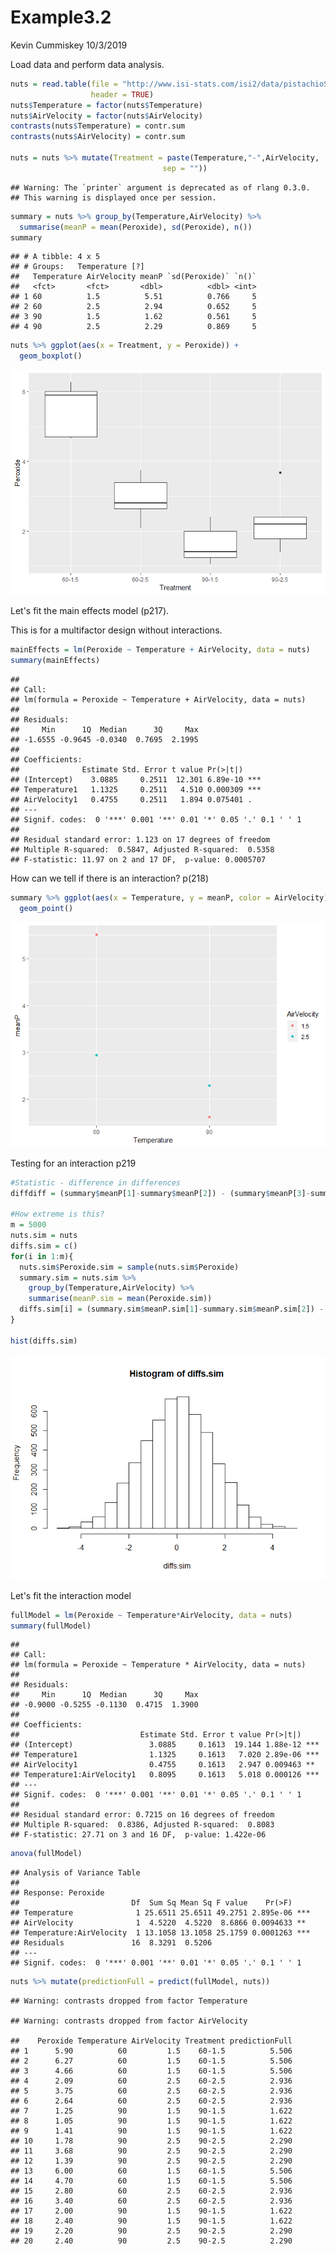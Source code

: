 Example3.2
================
Kevin Cummiskey
10/3/2019

Load data and perform data analysis.

``` r
nuts = read.table(file = "http://www.isi-stats.com/isi2/data/pistachioStudySubset.txt",
                  header = TRUE)
nuts$Temperature = factor(nuts$Temperature)
nuts$AirVelocity = factor(nuts$AirVelocity)
contrasts(nuts$Temperature) = contr.sum
contrasts(nuts$AirVelocity) = contr.sum

nuts = nuts %>% mutate(Treatment = paste(Temperature,"-",AirVelocity, 
                                  sep = ""))
```

    ## Warning: The `printer` argument is deprecated as of rlang 0.3.0.
    ## This warning is displayed once per session.

``` r
summary = nuts %>% group_by(Temperature,AirVelocity) %>% 
  summarise(meanP = mean(Peroxide), sd(Peroxide), n())
summary
```

    ## # A tibble: 4 x 5
    ## # Groups:   Temperature [?]
    ##   Temperature AirVelocity meanP `sd(Peroxide)` `n()`
    ##   <fct>       <fct>       <dbl>          <dbl> <int>
    ## 1 60          1.5          5.51          0.766     5
    ## 2 60          2.5          2.94          0.652     5
    ## 3 90          1.5          1.62          0.561     5
    ## 4 90          2.5          2.29          0.869     5

``` r
nuts %>% ggplot(aes(x = Treatment, y = Peroxide)) +
  geom_boxplot()
```

![](Example3.2_files/figure-markdown_github/unnamed-chunk-1-1.png)

Let's fit the main effects model (p217).

This is for a multifactor design without interactions.

``` r
mainEffects = lm(Peroxide ~ Temperature + AirVelocity, data = nuts)
summary(mainEffects)
```

    ## 
    ## Call:
    ## lm(formula = Peroxide ~ Temperature + AirVelocity, data = nuts)
    ## 
    ## Residuals:
    ##     Min      1Q  Median      3Q     Max 
    ## -1.6555 -0.9645 -0.0340  0.7695  2.1995 
    ## 
    ## Coefficients:
    ##              Estimate Std. Error t value Pr(>|t|)    
    ## (Intercept)    3.0885     0.2511  12.301 6.89e-10 ***
    ## Temperature1   1.1325     0.2511   4.510 0.000309 ***
    ## AirVelocity1   0.4755     0.2511   1.894 0.075401 .  
    ## ---
    ## Signif. codes:  0 '***' 0.001 '**' 0.01 '*' 0.05 '.' 0.1 ' ' 1
    ## 
    ## Residual standard error: 1.123 on 17 degrees of freedom
    ## Multiple R-squared:  0.5847, Adjusted R-squared:  0.5358 
    ## F-statistic: 11.97 on 2 and 17 DF,  p-value: 0.0005707

How can we tell if there is an interaction? p(218)

``` r
summary %>% ggplot(aes(x = Temperature, y = meanP, color = AirVelocity)) + 
  geom_point() 
```

![](Example3.2_files/figure-markdown_github/unnamed-chunk-3-1.png)

Testing for an interaction p219

``` r
#Statistic - difference in differences
diffdiff = (summary$meanP[1]-summary$meanP[2]) - (summary$meanP[3]-summary$meanP[4]) 

#How extreme is this?
m = 5000
nuts.sim = nuts
diffs.sim = c()
for(i in 1:m){
  nuts.sim$Peroxide.sim = sample(nuts.sim$Peroxide)
  summary.sim = nuts.sim %>% 
    group_by(Temperature,AirVelocity) %>%
    summarise(meanP.sim = mean(Peroxide.sim))
  diffs.sim[i] = (summary.sim$meanP.sim[1]-summary.sim$meanP.sim[2]) - (summary.sim$meanP.sim[3]-summary.sim$meanP.sim[4]) 
}

hist(diffs.sim)
```

![](Example3.2_files/figure-markdown_github/unnamed-chunk-4-1.png)

Let's fit the interaction model

``` r
fullModel = lm(Peroxide ~ Temperature*AirVelocity, data = nuts)
summary(fullModel)
```

    ## 
    ## Call:
    ## lm(formula = Peroxide ~ Temperature * AirVelocity, data = nuts)
    ## 
    ## Residuals:
    ##     Min      1Q  Median      3Q     Max 
    ## -0.9000 -0.5255 -0.1130  0.4715  1.3900 
    ## 
    ## Coefficients:
    ##                           Estimate Std. Error t value Pr(>|t|)    
    ## (Intercept)                 3.0885     0.1613  19.144 1.88e-12 ***
    ## Temperature1                1.1325     0.1613   7.020 2.89e-06 ***
    ## AirVelocity1                0.4755     0.1613   2.947 0.009463 ** 
    ## Temperature1:AirVelocity1   0.8095     0.1613   5.018 0.000126 ***
    ## ---
    ## Signif. codes:  0 '***' 0.001 '**' 0.01 '*' 0.05 '.' 0.1 ' ' 1
    ## 
    ## Residual standard error: 0.7215 on 16 degrees of freedom
    ## Multiple R-squared:  0.8386, Adjusted R-squared:  0.8083 
    ## F-statistic: 27.71 on 3 and 16 DF,  p-value: 1.422e-06

``` r
anova(fullModel)
```

    ## Analysis of Variance Table
    ## 
    ## Response: Peroxide
    ##                         Df  Sum Sq Mean Sq F value    Pr(>F)    
    ## Temperature              1 25.6511 25.6511 49.2751 2.895e-06 ***
    ## AirVelocity              1  4.5220  4.5220  8.6866 0.0094633 ** 
    ## Temperature:AirVelocity  1 13.1058 13.1058 25.1759 0.0001263 ***
    ## Residuals               16  8.3291  0.5206                      
    ## ---
    ## Signif. codes:  0 '***' 0.001 '**' 0.01 '*' 0.05 '.' 0.1 ' ' 1

``` r
nuts %>% mutate(predictionFull = predict(fullModel, nuts))
```

    ## Warning: contrasts dropped from factor Temperature

    ## Warning: contrasts dropped from factor AirVelocity

    ##    Peroxide Temperature AirVelocity Treatment predictionFull
    ## 1      5.90          60         1.5    60-1.5          5.506
    ## 2      6.27          60         1.5    60-1.5          5.506
    ## 3      4.66          60         1.5    60-1.5          5.506
    ## 4      2.09          60         2.5    60-2.5          2.936
    ## 5      3.75          60         2.5    60-2.5          2.936
    ## 6      2.64          60         2.5    60-2.5          2.936
    ## 7      1.25          90         1.5    90-1.5          1.622
    ## 8      1.05          90         1.5    90-1.5          1.622
    ## 9      1.41          90         1.5    90-1.5          1.622
    ## 10     1.78          90         2.5    90-2.5          2.290
    ## 11     3.68          90         2.5    90-2.5          2.290
    ## 12     1.39          90         2.5    90-2.5          2.290
    ## 13     6.00          60         1.5    60-1.5          5.506
    ## 14     4.70          60         1.5    60-1.5          5.506
    ## 15     2.80          60         2.5    60-2.5          2.936
    ## 16     3.40          60         2.5    60-2.5          2.936
    ## 17     2.00          90         1.5    90-1.5          1.622
    ## 18     2.40          90         1.5    90-1.5          1.622
    ## 19     2.20          90         2.5    90-2.5          2.290
    ## 20     2.40          90         2.5    90-2.5          2.290
